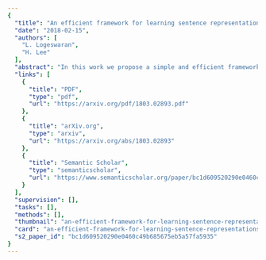 ```yaml
---
{
  "title": "An efficient framework for learning sentence representations",
  "date": "2018-02-15",
  "authors": [
    "L. Logeswaran",
    "H. Lee"
  ],
  "abstract": "In this work we propose a simple and efficient framework for learning sentence representations from unlabelled data. Drawing inspiration from the distributional hypothesis and recent work on learning sentence representations, we reformulate the problem of predicting the context in which a sentence appears as a classification problem. Given a sentence and its context, a classifier distinguishes context sentences from other contrastive sentences based on their vector representations. This allows us to efficiently learn different types of encoding functions, and we show that the model learns high-quality sentence representations. We demonstrate that our sentence representations outperform state-of-the-art unsupervised and supervised representation learning methods on several downstream NLP tasks that involve understanding sentence semantics while achieving an order of magnitude speedup in training time.",
  "links": [
    {
      "title": "PDF",
      "type": "pdf",
      "url": "https://arxiv.org/pdf/1803.02893.pdf"
    },
    {
      "title": "arXiv.org",
      "type": "arxiv",
      "url": "https://arxiv.org/abs/1803.02893"
    },
    {
      "title": "Semantic Scholar",
      "type": "semanticscholar",
      "url": "https://www.semanticscholar.org/paper/bc1d609520290e0460c49b685675eb5a57fa5935"
    }
  ],
  "supervision": [],
  "tasks": [],
  "methods": [],
  "thumbnail": "an-efficient-framework-for-learning-sentence-representations-thumb.jpg",
  "card": "an-efficient-framework-for-learning-sentence-representations-card.jpg",
  "s2_paper_id": "bc1d609520290e0460c49b685675eb5a57fa5935"
}
---
```


